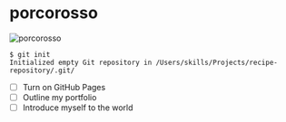 # porcorosso
![porcorosso](![image](https://github.com/toyop-GsF9/skills-communicate-using-markdown/assets/131207724/99fda5a2-b9a9-45e9-b5c3-ff788aae31fa)
)
```
$ git init
Initialized empty Git repository in /Users/skills/Projects/recipe-repository/.git/
```
- [ ] Turn on GitHub Pages
- [ ] Outline my portfolio
- [ ] Introduce myself to the world
